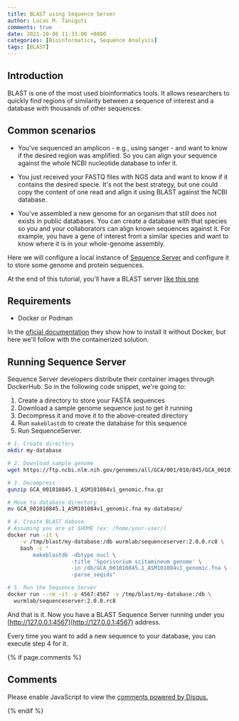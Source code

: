 ```yaml
---
title: BLAST using Sequence Server
author: Lucas M. Taniguti
comments: true
date: 2021-10-06 11:33:00 +0800
categories: [Bioinformatics, Sequence Analysis]
tags: [BLAST]
---
```


## Introduction

BLAST is one of the most used bioinformatics tools. It allows researchers to quickly find regions of similarity between a sequence of interest and a database with thousands of other sequences.


<h2 data-toc-skip>Common scenarios</h2>

- You've sequenced an amplicon - e.g., using sanger - and want to know if the desired region was amplified. So you can align your sequence against the whole NCBI nucleotide database to infer it.

- You just received your FASTQ files with NGS data and want to know if it contains the desired specie. It's not the best strategy, but one could copy the content of one read and align it using BLAST against the NCBI database.

- You've assembled a new genome for an organism that still does not exists in public databases. You can create a database with that species so you and your collaborators can align known sequences against it. For example, you have a gene of interest from a similar species and want to know where it is in your whole-genome assembly.


Here we will configure a local instance of [Sequence Server](https://sequenceserver.com/) and configure it to store some genome and protein sequences.

At the end of this tutorial, you'll have a BLAST server [like this one](https://antgenomes.sequenceserver.com/)


## Requirements

- Docker or Podman

In the [oficial documentation](https://sequenceserver.com/) they show how to install it without Docker, but here we'll follow with the containerized solution.


## Running Sequence Server

Sequence Server developers distribute their container images through DockerHub. So in the following code snippet, we're going to:

1. Create a directory to store your FASTA sequences
2. Download a sample genome sequence just to get it running
3. Decompress it and move it to the above-created directory
4. Run `makeblastdb` to create the database for this sequence
5. Run SequenceServer.


```bash
# 1. Create directory
mkdir my-database

# 2. Download sample genome
wget https://ftp.ncbi.nlm.nih.gov/genomes/all/GCA/001/010/845/GCA_001010845.1_ASM101084v1/GCA_001010845.1_ASM101084v1_genomic.fna.gz

# 3. Decompress
gunzip GCA_001010845.1_ASM101084v1_genomic.fna.gz

# Move to database directory
mv GCA_001010845.1_ASM101084v1_genomic.fna my-database/

# 4. Create BLAST dabase
# Assuming you are at $HOME (ex: /home/your-user/)
docker run -it \
    -v /tmp/blast/my-database:/db wurmlab/sequenceserver:2.0.0.rc8 \
    bash -c "
        makeblastdb -dbtype nucl \
                    -title 'Sporisorium scitamineum genome' \
                    -in /db/GCA_001010845.1_ASM101084v1_genomic.fna \
                    -parse_seqids"

# 5. Run the Sequence Server
docker run --rm -it -p 4567:4567 -v /tmp/blast/my-database:/db \
  wurmlab/sequenceserver:2.0.0.rc8
```

And that is it. Now you have a BLAST Sequence Server running under you [http://127.0.0.1:4567](http://127.0.0.1:4567) address.

Every time you want to add a new sequence to your database, you can execute step 4 for it.


{% if page.comments %}

## Comments

<div id="disqus_thread"></div>
<script>
    /**
    *  RECOMMENDED CONFIGURATION VARIABLES: EDIT AND UNCOMMENT THE SECTION BELOW TO INSERT DYNAMIC VALUES FROM YOUR PLATFORM OR CMS.
    *  LEARN WHY DEFINING THESE VARIABLES IS IMPORTANT: https://disqus.com/admin/universalcode/#configuration-variables    */
    var disqus_config = function () {
    this.page.url = '{{ page.url | absolute_url }}';  // Replace PAGE_URL with your page's canonical URL variable
    this.page.identifier = '{{ page.url | absolute_url }}'; // Replace PAGE_IDENTIFIER with your page's unique identifier variable
    };

    (function() { // DON'T EDIT BELOW THIS LINE
    var d = document, s = d.createElement('script');
    s.src = 'https://lmtani.disqus.com/embed.js';
    s.setAttribute('data-timestamp', +new Date());
    (d.head || d.body).appendChild(s);
    })();
</script>
<noscript>Please enable JavaScript to view the <a href="https://disqus.com/?ref_noscript">comments powered by Disqus.</a></noscript>

{% endif %}

